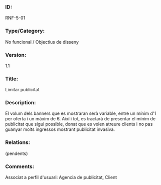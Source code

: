 ### ID:
RNF-5-01
### Type/Category:
No funcional / Objectius de disseny
### Version:
1.1
### Title:
Limitar publicitat
### Description:
El volum dels banners que es mostraran serà variable, entre un mínim d'1 per oferta i un màxim de 6. Així i tot, es tractarà de presentar el mínim de publicitat que sigui possible, donat que es volen atreure clients i no pas guanyar molts ingressos mostrant publicitat invasiva.
### Relations:
(pendents)
### Comments:
Associat a perfil d'usuari: Agencia de publicitat, Client
